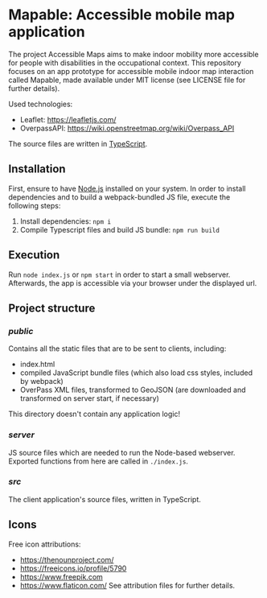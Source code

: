 # Mapable: Accessible mobile map application

The project Accessible Maps aims to make indoor mobility more accessible for people with disabilities in the
occupational context. This repository focuses on an app prototype for accessible mobile indoor map interaction called Mapable, made available under MIT license (see LICENSE file for further details).

Used technologies:

* Leaflet: https://leafletjs.com/
* OverpassAPI: https://wiki.openstreetmap.org/wiki/Overpass_API

The source files are written in [TypeScript](https://www.typescriptlang.org/).

## Installation

First, ensure to have [Node.js](https://nodejs.org/en/) installed on your system. In order to install dependencies and
to build a webpack-bundled JS file, execute the following steps:

1. Install dependencies: `npm i`
2. Compile Typescript files and build JS bundle: `npm run build`

## Execution

Run `node index.js` or `npm start` in order to start a small webserver. Afterwards, the app is accessible via your
browser under the displayed url.

## Project structure

### _public_

Contains all the static files that are to be sent to clients, including:

* index.html
* compiled JavaScript bundle files (which also load css styles, included by webpack)
* OverPass XML files, transformed to GeoJSON (are downloaded and transformed on server start, if necessary)

This directory doesn't contain any application logic!

### _server_

JS source files which are needed to run the Node-based webserver. Exported functions from here are called in `./index.js`.

### _src_

The client application's source files, written in TypeScript.

## Icons
Free icon attributions:
* https://thenounproject.com/
* https://freeicons.io/profile/5790
* https://www.freepik.com
* https://www.flaticon.com/
See attribution files for further details.